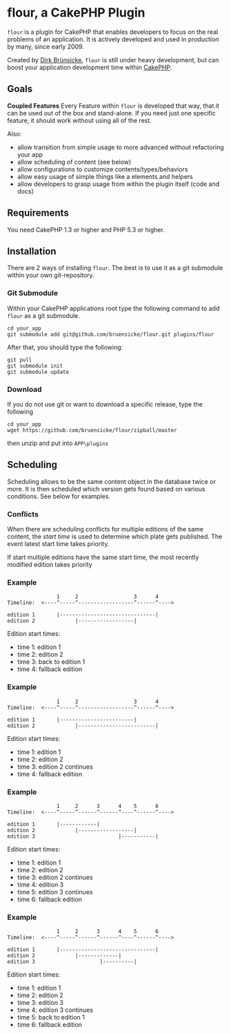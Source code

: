 # flour, a CakePHP Plugin

`flour` is a plugin for CakePHP that enables developers to focus on the real problems of an application.
It is actively developed and used in production by many, since early 2009.

Created by [Dirk Brünsicke][1], `flour` is still under heavy development, but can boost your application development time within [CakePHP][2].

  [1]: http://bruensicke.com/
  [2]: http://cakephp.org/

## Goals

**Coupled Features** Every Feature within `flour` is developed that way, that it can be used out of the box and stand-alone. If you need just one specific feature, it should work without using all of the rest.

Also:

  * allow transition from simple usage to more advanced without refactoring your app
  * allow scheduling of content (see below)
  * allow configurations to customize contents/types/behaviors
  * allow easy usage of simple things like a elements and helpers
  * allow developers to grasp usage from within the plugin itself (code and docs)


## Requirements

You need CakePHP 1.3 or higher and PHP 5.3 or higher.

## Installation

There are 2 ways of installing `flour`. The best is to use it as a git submodule within your own git-repository.

### Git Submodule

Within your CakePHP applications root type the following command to add `flour` as a git submodule.

	cd your_app
	git submodule add git@github.com/bruensicke/flour.git plugins/flour

After that, you should type the following:

	git pull
	git submodule init
	git submodule update


### Download

If you do not use git or want to download a specific release, type the following

	cd your_app
	wget https://github.com/bruensicke/flour/zipball/master

then unzip and put into `APP\plugins`



## Scheduling

Scheduling allows to be the same content object in the database twice or more. It is then scheduled which version gets found based on various conditions. See below for examples.


### Conflicts
When there are scheduling conflicts for multiple editions of the same content, the *start time* is used to determine which plate gets published.  The event latest start time takes priority.  

If start multiple editions have the same start time, the most recently modified edition takes priority


### Example
                    1     2                  3      4
    Timeline:  <----^-----^------------------^------^---->
    
    edition 1       |-------------------------------|
    edition 2             |------------------|

Edition start times:

 * time 1: edition 1
 * time 2: edition 2
 * time 3: back to edition 1
 * time 4: fallback edition


### Example
                    1     2                  3      4
    Timeline:  <----^-----^------------------^------^---->
    
    edition 1       |------------------------|
    edition 2             |-------------------------|

Edition start times:

* time 1: edition 1
* time 2: edition 2
* time 3: edition 2 continues
* time 4: fallback edition


### Example
                    1     2      3      4    5      6
    Timeline:  <----^-----^------^------^----^------^---->
    
    edition 1       |------------|
    edition 2             |------------------|
    edition 3                           |-----------|

Edition start times:

 * time 1: edition 1
 * time 2: edition 2
 * time 3: edition 2 continues
 * time 4: edition 3
 * time 5: edition 3 continues
 * time 6: fallback edition
 
 
### Example
                    1     2      3      4    5      6
    Timeline:  <----^-----^------^------^----^------^---->
    
    edition 1       |-------------------------------|
    edition 2             |-------------|
    edition 3                     |----------|

Edition start times:

 * time 1: edition 1
 * time 2: edition 2
 * time 3: edition 3
 * time 4: edition 3 continues
 * time 5: back to edition 1
 * time 6: fallback edition

